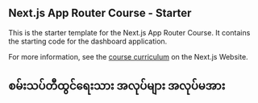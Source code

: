 ## Next.js App Router Course - Starter

This is the starter template for the Next.js App Router Course. It contains the starting code for the dashboard application.

For more information, see the [course curriculum](https://nextjs.org/learn) on the Next.js Website.


## စမ်းသပ်တီထွင်ရေးသား အလုပ်များ အလုပ်မအား 